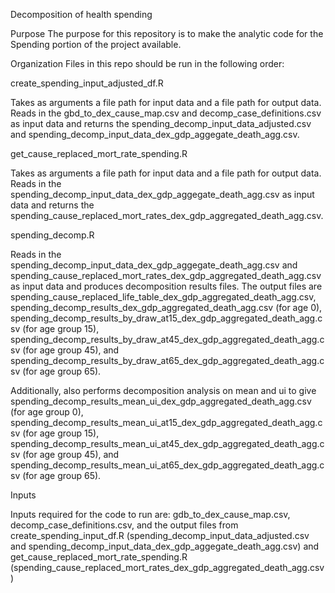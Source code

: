 Decomposition of health spending

Purpose
The purpose for this repository is to make the analytic code for the Spending portion of the project available.

Organization
Files in this repo should be run in the following order:

create_spending_input_adjusted_df.R 

Takes as arguments a file path for input data and a file path for output data. Reads in the gbd_to_dex_cause_map.csv and decomp_case_definitions.csv as input data and returns the spending_decomp_input_data_adjusted.csv and spending_decomp_input_data_dex_gdp_aggegate_death_agg.csv.

get_cause_replaced_mort_rate_spending.R 

Takes as arguments a file path for input data and a file path for output data. Reads in the spending_decomp_input_data_dex_gdp_aggegate_death_agg.csv as input data and returns the spending_cause_replaced_mort_rates_dex_gdp_aggregated_death_agg.csv.

spending_decomp.R 

Reads in the spending_decomp_input_data_dex_gdp_aggegate_death_agg.csv and spending_cause_replaced_mort_rates_dex_gdp_aggregated_death_agg.csv as input data and produces decomposition results files. The output files are spending_cause_replaced_life_table_dex_gdp_aggregated_death_agg.csv, spending_decomp_results_dex_gdp_aggregated_death_agg.csv (for age 0), spending_decomp_results_by_draw_at15_dex_gdp_aggregated_death_agg.csv (for age group 15), spending_decomp_results_by_draw_at45_dex_gdp_aggregated_death_agg.csv (for age group 45), and spending_decomp_results_by_draw_at65_dex_gdp_aggregated_death_agg.csv (for age group 65). 

Additionally, also performs decomposition analysis on mean and ui to give spending_decomp_results_mean_ui_dex_gdp_aggregated_death_agg.csv (for age group 0), spending_decomp_results_mean_ui_at15_dex_gdp_aggregated_death_agg.csv (for age group 15), spending_decomp_results_mean_ui_at45_dex_gdp_aggregated_death_agg.csv (for age group 45), and spending_decomp_results_mean_ui_at65_dex_gdp_aggregated_death_agg.csv (for age group 65).

Inputs

Inputs required for the code to run are: gdb_to_dex_cause_map.csv, decomp_case_definitions.csv, and the output files from create_spending_input_df.R (spending_decomp_input_data_adjusted.csv and spending_decomp_input_data_dex_gdp_aggegate_death_agg.csv) and get_cause_replaced_mort_rate_spending.R (spending_cause_replaced_mort_rates_dex_gdp_aggregated_death_agg.csv)
